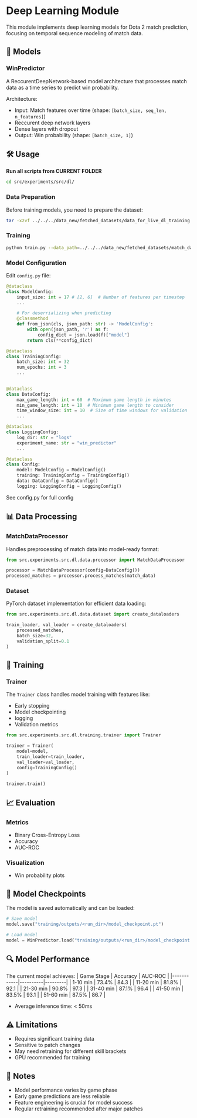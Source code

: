 # Deep Learning Module

This module implements deep learning models for Dota 2 match prediction, focusing on temporal sequence modeling of match data.

## 🧠 Models

### WinPredictor

A ReccurentDeepNetwork-based model architecture that processes match data as a time series to predict win probability.

Architecture:
- Input: Match features over time (shape: `[batch_size, seq_len, n_features]`)
- Reccurent deep network layers
- Dense layers with dropout
- Output: Win probability (shape: `[batch_size, 1]`)

## 🛠️ Usage

**Run all scripts from CURRENT FOLDER**
```bash
cd src/experiments/src/dl/
```

### Data Preparation

Before training models, you need to prepare the dataset:
```bash
tar -xzvf ../../../data_new/fetched_datasets/data_for_live_dl_training.tgz -C ../../../data_new/fetched_datasets/
```

### Training

```bash
python train.py --data_path=../../../data_new/fetched_datasets/match_data__\[start_time_start-1743800400\].json --output_dir=training/output/
```

### Model Configuration

Edit `config.py` file:

```python
@dataclass
class ModelConfig:
    input_size: int = 17 # [2, 6]  # Number of features per timestep
    ...

    # For deserrializing when predicting
    @classmethod
    def from_json(cls, json_path: str) -> 'ModelConfig':
        with open(json_path, 'r') as f:
            config_dict = json.load(f)["model"]
        return cls(**config_dict)

@dataclass
class TrainingConfig:
    batch_size: int = 32
    num_epochs: int = 3
    ...
    

@dataclass
class DataConfig:
    max_game_length: int = 60  # Maximum game length in minutes
    min_game_length: int = 10  # Minimum game length to consider
    time_window_size: int = 10  # Size of time windows for validation
    ...

@dataclass
class LoggingConfig:
    log_dir: str = "logs"
    experiment_name: str = "win_predictor"
    ...

@dataclass
class Config:
    model: ModelConfig = ModelConfig()
    training: TrainingConfig = TrainingConfig()
    data: DataConfig = DataConfig()
    logging: LoggingConfig = LoggingConfig()
```
See config.py for full config

## 📊 Data Processing

### MatchDataProcessor

Handles preprocessing of match data into model-ready format:

```python
from src.experiments.src.dl.data.processor import MatchDataProcessor

processor = MatchDataProcessor(config=DataConfig())
processed_matches = processor.process_matches(match_data)
```

### Dataset

PyTorch dataset implementation for efficient data loading:

```python
from src.experiments.src.dl.data.dataset import create_dataloaders

train_loader, val_loader = create_dataloaders(
    processed_matches,
    batch_size=32,
    validation_split=0.1
)
```

## 🎯 Training

### Trainer

The `Trainer` class handles model training with features like:
- Early stopping
- Model checkpointing
- logging
- Validation metrics

```python
from src.experiments.src.dl.training.trainer import Trainer

trainer = Trainer(
    model=model,
    train_loader=train_loader,
    val_loader=val_loader,
    config=TrainingConfig()
)

trainer.train()
```

## 📈 Evaluation

### Metrics

- Binary Cross-Entropy Loss
- Accuracy
- AUC-ROC

### Visualization

- Win probability plots

## 💾 Model Checkpoints

The model is saved automatically and can be loaded:

```python
# Save model
model.save("training/outputs/<run_dir>/model_checkpoint.pt")

# Load model
model = WinPredictor.load("training/outputs/<run_dir>/model_checkpoint.pt", config)
```

## 🔍 Model Performance

The current model achieves:
| Game Stage | Accuracy | AUC-ROC |
|------------|----------|---------|
| 1-10 min   | 73.4%    | 84.3    |
| 11-20 min  | 81.8%    | 92.1    |
| 21-30 min  | 90.8%    | 97.3    |
| 31-40 min  | 87.1%    | 96.4    |
| 41-50 min  | 83.5%    | 93.1    |
| 51-60 min  | 87.5%    | 86.7    |
- Average inference time: < 50ms

## ⚠️ Limitations

- Requires significant training data
- Sensitive to patch changes
- May need retraining for different skill brackets
- GPU recommended for training

## 📝 Notes

- Model performance varies by game phase
- Early game predictions are less reliable
- Feature engineering is crucial for model success
- Regular retraining recommended after major patches 